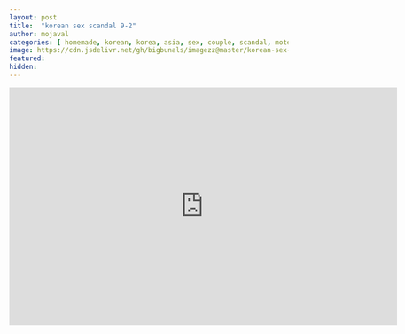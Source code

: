 ```yaml
---
layout: post
title:  "korean sex scandal 9-2"
author: mojaval
categories: [ homemade, korean, korea, asia, sex, couple, scandal, motel, adult, self, camera, real, cowgirl, natural tits, sex tape, blowjob ]
image: https://cdn.jsdelivr.net/gh/bigbunals/imagezz@master/korean-sex-scandal-9-2___2578a8d72e9982054d07ed3ef22ad86fd38f1562.mp4.jpg
featured: 
hidden: 
---
```


<iframe src="https://openload.co/embed/TKaDUBFvyYw/korean-sex-scandal-9-2___2578a8d72e9982054d07ed3ef22ad86fd38f1562.mp4" scrolling="no" frameborder="0" width="700" height="430" allowfullscreen="true" webkitallowfullscreen="true" mozallowfullscreen="true"></iframe>